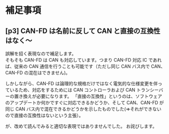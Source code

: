 # 補足事項
## [p3] CAN-FD は名前に反して CAN と直接の互換性はなく～
誤解を招く表現なので補足します。  
そもそも CAN-FD は CAN も対応しています。つまり CAN-FD 対応 IC であれば、従来の CAN 通信を行うことも可能です（ただし同じ CAN バス内で CAN、CAN-FD の混在はできません)。

しかしながら、CAN-FD は論理的な規格だけではなく電気的な仕様変更を伴っているため、対応をするためには CAN コントローラおよび CAN トランシーバーの置き換えが必要になります。
「直接の互換性」というのは、ソフトウェアのアップデートか何かですぐに対応できるかどうか、そして CAN、CAN-FD が同じ CAN バス内で混在できるかどうかを示したものでした(=>それができないので直接の互換性はないという主張）。

が、改めて読んでみると適切な表現ではありませんでした。
お詫びします。
